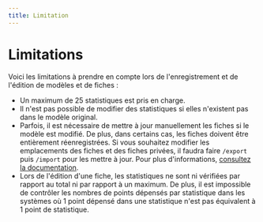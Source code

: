 ```yaml
---
title: Limitation
---
```


# Limitations

Voici les limitations à prendre en compte lors de l'enregistrement et de l'édition de modèles et de fiches :

- Un maximum de 25 statistiques est pris en charge.
- Il n'est pas possible de modifier des statistiques si elles n'existent pas dans le modèle original.
- Parfois, il est nécessaire de mettre à jour manuellement les fiches si le modèle est modifié. De plus, dans certains cas, les fiches doivent être entièrement réenregistrées. Si vous souhaitez modifier les emplacements des fiches et des fiches privées, il faudra faire `/export` puis `/import` pour les mettre à jour. Pour plus d'informations, [consultez la documentation](../../commands/administration.md#import-et-export-de-données).
- Lors de l'édition d'une fiche, les statistiques ne sont ni vérifiées par rapport au total ni par rapport à un maximum. De plus, il est impossible de contrôler les nombres de points dépensés par statistique dans les systèmes où 1 point dépensé dans une statistique n'est pas équivalent à 1 point de statistique.